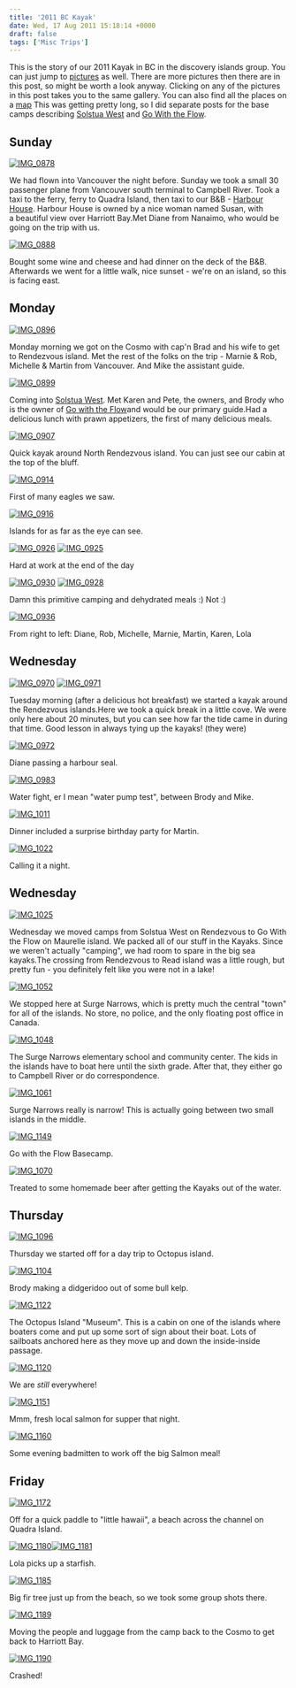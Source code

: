 ```yaml
---
title: '2011 BC Kayak'
date: Wed, 17 Aug 2011 15:18:14 +0000
draft: false
tags: ['Misc Trips']
---
```


This is the story of our 2011 Kayak in BC in the discovery islands group. You can just jump to [pictures](http://silverfiddle.smugmug.com/Travel/bckayak2011/18535909_m3RB8M) as well. There are more pictures then there are in this post, so might be worth a look anyway. Clicking on any of the pictures in this post takes you to the same gallery. You can also find all the places on a [map](http://maps.google.com/maps/ms?msid=208902691942284963207.00049880147f869f32cdf&msa=0) This was getting pretty long, so I did separate posts for the base camps describing [Solstua West](http://02ccd16.netsolhost.com/wp1/?p=667 "2011 BC Kayak Solstua West") and [Go With the Flow](http://02ccd16.netsolhost.com/wp1/?p=670 "2011 BC Kayak Go With the Flow").

Sunday
------

[![IMG_0878](http://silverfiddle.smugmug.com/Travel/bckayak2011/i-dhFvkRF/0/S/IMG0878-S.jpg "IMG_0878")](http://silverfiddle.smugmug.com/Travel/bckayak2011/18535909_m3RB8M#1430905257_dhFvkRF-A-LB "IMG_0878")

We had flown into Vancouver the night before. Sunday we took a small 30 passenger plane from Vancouver south terminal to Campbell River. Took a taxi to the ferry, ferry to Quadra Island, then taxi to our B&B - [Harbour House](http://www.harbourhouse.bc.ca/). Harbour House is owned by a nice woman named Susan, with a beautiful view over Harriott Bay.Met Diane from Nanaimo, who would be going on the trip with us.

[![IMG_0888](http://silverfiddle.smugmug.com/Travel/bckayak2011/i-q4c4Vw3/0/S/IMG0888-S.jpg "IMG_0888")](http://silverfiddle.smugmug.com/Travel/bckayak2011/18535909_m3RB8M#1430907850_q4c4Vw3-A-LB "IMG_0888")

Bought some wine and cheese and had dinner on the deck of the B&B. Afterwards we went for a little walk, nice sunset - we're on an island, so this is facing east.

Monday
------

[![IMG_0896](http://silverfiddle.smugmug.com/Travel/bckayak2011/i-4pxKSbx/0/S/IMG0896-S.jpg "IMG_0896")](http://silverfiddle.smugmug.com/Travel/bckayak2011/18535909_m3RB8M#1430911906_4pxKSbx-A-LB "IMG_0896")

Monday morning we got on the Cosmo with cap'n Brad and his wife to get to Rendezvous island. Met the rest of the folks on the trip - Marnie & Rob, Michelle & Martin from Vancouver. And Mike the assistant guide.

[![IMG_0899](http://silverfiddle.smugmug.com/Travel/bckayak2011/i-B8bbCvg/0/S/IMG0899-S.jpg "IMG_0899")](http://silverfiddle.smugmug.com/Travel/bckayak2011/18535909_m3RB8M#1430914344_B8bbCvg-A-LB "IMG_0899")

Coming into [Solstua West](http://www.solstuawest.com/). Met Karen and Pete, the owners, and Brody who is the owner of [Go with the Flow](http://www.kayakingbritishcolumbia.com/)and would be our primary guide.Had a delicious lunch with prawn appetizers, the first of many delicious meals.

[![IMG_0907](http://silverfiddle.smugmug.com/Travel/bckayak2011/i-4XgBjhT/0/S/IMG0907-S.jpg "IMG_0907")](http://silverfiddle.smugmug.com/Travel/bckayak2011/18535909_m3RB8M#1430917003_4XgBjhT-A-LB "IMG_0907")

Quick kayak around North Rendezvous island. You can just see our cabin at the top of the bluff.

[![IMG_0914](http://silverfiddle.smugmug.com/Travel/bckayak2011/i-nP3Vhqt/0/S/IMG0914-S.jpg "IMG_0914")](http://silverfiddle.smugmug.com/Travel/bckayak2011/18535909_m3RB8M#1430921232_nP3Vhqt-A-LB "IMG_0914")

First of many eagles we saw.

[![IMG_0916](http://silverfiddle.smugmug.com/Travel/bckayak2011/i-VQL8QMg/0/S/IMG0916-S.jpg "IMG_0916")](http://silverfiddle.smugmug.com/Travel/bckayak2011/18535909_m3RB8M#!i=1639570304&k=VQL8QMg&lb=1&s=A "IMG_0916")

Islands for as far as the eye can see.

[![IMG_0926](http://silverfiddle.smugmug.com/Travel/bckayak2011/i-2hXBJzf/0/S/IMG0926-S.jpg "IMG_0926")](http://silverfiddle.smugmug.com/Travel/bckayak2011/18535909_m3RB8M#1430925845_2hXBJzf-A-LB "IMG_0926") [![IMG_0925](http://silverfiddle.smugmug.com/Travel/bckayak2011/i-WRVfhWd/0/S/IMG0925-S.jpg "IMG_0925")](http://silverfiddle.smugmug.com/Travel/bckayak2011/18535909_m3RB8M#1430924830_WRVfhWd-A-LB "IMG_0925")

Hard at work at the end of the day

[![IMG_0930](http://silverfiddle.smugmug.com/Travel/bckayak2011/i-HzPf4Hs/0/S/IMG0930-S.jpg "IMG_0930")](http://silverfiddle.smugmug.com/Travel/bckayak2011/18535909_m3RB8M#1430928767_HzPf4Hs-A-LB "IMG_0930") [![IMG_0928](http://silverfiddle.smugmug.com/Travel/bckayak2011/i-LKstVjD/0/S/IMG0928-S.jpg "IMG_0928")](http://silverfiddle.smugmug.com/Travel/bckayak2011/18535909_m3RB8M#1430927431_LKstVjD-A-LB "IMG_0928")

Damn this primitive camping and dehydrated meals :) Not :)

[![IMG_0936](http://silverfiddle.smugmug.com/Travel/bckayak2011/i-DMhjMdT/0/S/IMG0936-S.jpg "IMG_0936")](http://silverfiddle.smugmug.com/Travel/bckayak2011/18535909_m3RB8M#1430931733_DMhjMdT-A-LB "IMG_0936")

From right to left: Diane, Rob, Michelle, Marnie, Martin, Karen, Lola

Wednesday
---------

[![IMG_0970](http://silverfiddle.smugmug.com/Travel/bckayak2011/i-kqSZ9Hw/0/S/IMG0970-S.jpg "IMG_0970")](http://silverfiddle.smugmug.com/Travel/bckayak2011/18535909_m3RB8M#1430938936_kqSZ9Hw-A-LB "IMG_0970") [![IMG_0971](http://silverfiddle.smugmug.com/Travel/bckayak2011/i-sDPDvdV/0/S/IMG0971-S.jpg "IMG_0971")](http://silverfiddle.smugmug.com/Travel/bckayak2011/18535909_m3RB8M#1430940216_sDPDvdV-A-LB "IMG_0971")

Tuesday morning (after a delicious hot breakfast) we started a kayak around the Rendezvous islands.Here we took a quick break in a little cove. We were only here about 20 minutes, but you can see how far the tide came in during that time. Good lesson in always tying up the kayaks! (they were)

[![IMG_0972](http://silverfiddle.smugmug.com/Travel/bckayak2011/i-RB7mkdt/0/S/IMG0972-S.jpg "IMG_0972")](http://silverfiddle.smugmug.com/Travel/bckayak2011/18535909_m3RB8M#1430942864_RB7mkdt-A-LB "IMG_0972")

Diane passing a harbour seal.

[![IMG_0983](http://silverfiddle.smugmug.com/Travel/bckayak2011/i-xPC4cT2/0/S/IMG0983-S.jpg "IMG_0983")](http://silverfiddle.smugmug.com/Travel/bckayak2011/18535909_m3RB8M#1430944315_xPC4cT2-A-LB "IMG_0983")

Water fight, er I mean "water pump test", between Brody and Mike.

[![IMG_1011](http://silverfiddle.smugmug.com/Travel/bckayak2011/i-BNQW6Kz/0/S/IMG1011-S.jpg "IMG_1011")](http://silverfiddle.smugmug.com/Travel/bckayak2011/18535909_m3RB8M#1430964809_BNQW6Kz-A-LB "IMG_1011")

Dinner included a surprise birthday party for Martin.

[![IMG_1022](http://silverfiddle.smugmug.com/Travel/bckayak2011/i-jctxvQ8/0/S/IMG1022-S.jpg "IMG_1022")](http://silverfiddle.smugmug.com/Travel/bckayak2011/18535909_m3RB8M#1430965831_jctxvQ8-A-LB "IMG_1022")

Calling it a night.

Wednesday
---------

[![IMG_1025](http://silverfiddle.smugmug.com/Travel/bckayak2011/i-C4pGgLg/0/S/IMG1025-S.jpg "IMG_1025")](http://silverfiddle.smugmug.com/Travel/bckayak2011/18535909_m3RB8M#1430967655_C4pGgLg-A-LB "IMG_1025")

Wednesday we moved camps from Solstua West on Rendezvous to Go With the Flow on Maurelle island. We packed all of our stuff in the Kayaks. Since we weren't actually "camping", we had room to spare in the big sea kayaks.The crossing from Rendezvous to Read island was a little rough, but pretty fun - you definitely felt like you were not in a lake!

[![IMG_1052](http://silverfiddle.smugmug.com/Travel/bckayak2011/i-kr76fQ8/0/S/IMG1052-S.jpg "IMG_1052")](http://silverfiddle.smugmug.com/Travel/bckayak2011/18535909_m3RB8M#1430976768_kr76fQ8-A-LB "IMG_1052")

We stopped here at Surge Narrows, which is pretty much the central "town" for all of the islands. No store, no police, and the only floating post office in Canada.

[![IMG_1048](http://silverfiddle.smugmug.com/Travel/bckayak2011/i-n9jHWM3/0/S/IMG1048-S.jpg "IMG_1048")](http://silverfiddle.smugmug.com/Travel/bckayak2011/18535909_m3RB8M#1430975595_n9jHWM3-A-LB "IMG_1048")

The Surge Narrows elementary school and community center. The kids in the islands have to boat here until the sixth grade. After that, they either go to Campbell River or do correspondence.

[![IMG_1061](http://silverfiddle.smugmug.com/Travel/bckayak2011/i-qmjRRTW/0/S/IMG1061-S.jpg "IMG_1061")](http://silverfiddle.smugmug.com/Travel/bckayak2011/18535909_m3RB8M#1430978845_qmjRRTW-A-LB "IMG_1061")

Surge Narrows really is narrow! This is actually going between two small islands in the middle.

[![IMG_1149](http://silverfiddle.smugmug.com/Travel/bckayak2011/i-Brpr99T/0/S/IMG1149-S.jpg "IMG_1149")](http://silverfiddle.smugmug.com/Travel/bckayak2011/18535909_m3RB8M#1431027070_Brpr99T-A-LB "IMG_1149")

Go with the Flow Basecamp.

[![IMG_1070](http://silverfiddle.smugmug.com/Travel/bckayak2011/i-KKHN6vJ/0/S/IMG1070-S.jpg "IMG_1070")](http://silverfiddle.smugmug.com/Travel/bckayak2011/18535909_m3RB8M#1430984913_KKHN6vJ-A-LB "IMG_1070")

Treated to some homemade beer after getting the Kayaks out of the water.

Thursday
--------

[![IMG_1096](http://silverfiddle.smugmug.com/Travel/bckayak2011/i-gZrXSJv/0/S/IMG1096-S.jpg "IMG_1096")](http://silverfiddle.smugmug.com/Travel/bckayak2011/18535909_m3RB8M#1431006215_gZrXSJv-A-LB "IMG_1096")

Thursday we started off for a day trip to Octopus island.

[![IMG_1104](http://silverfiddle.smugmug.com/Travel/bckayak2011/i-2q5Dxv7/0/S/IMG1104-S.jpg "IMG_1104")](http://silverfiddle.smugmug.com/Travel/bckayak2011/18535909_m3RB8M#1431008996_2q5Dxv7-A-LB "IMG_1104")

Brody making a didgeridoo out of some bull kelp.

[![IMG_1122](http://silverfiddle.smugmug.com/Travel/bckayak2011/i-wBqrSbD/0/S/IMG1122-S.jpg "IMG_1122")](http://silverfiddle.smugmug.com/Travel/bckayak2011/18535909_m3RB8M#1431016661_wBqrSbD-A-LB "IMG_1122")

The Octopus Island "Museum". This is a cabin on one of the islands where boaters come and put up some sort of sign about their boat. Lots of sailboats anchored here as they move up and down the inside-inside passage.

[![IMG_1120](http://silverfiddle.smugmug.com/Travel/bckayak2011/i-gP9Sc7M/0/S/IMG1120-S.jpg "IMG_1120")](http://silverfiddle.smugmug.com/Travel/bckayak2011/18535909_m3RB8M#1431013013_gP9Sc7M-A-LB "IMG_1120")

We are _still_ everywhere!

[![IMG_1151](http://silverfiddle.smugmug.com/Travel/bckayak2011/i-3kqvwCj/0/S/IMG1151-S.jpg "IMG_1151")](http://silverfiddle.smugmug.com/Travel/bckayak2011/18535909_m3RB8M#1431028155_3kqvwCj-A-LB "IMG_1151")

Mmm, fresh local salmon for supper that night.

[![IMG_1160](http://silverfiddle.smugmug.com/Travel/bckayak2011/i-BfD3BSX/0/S/IMG1160-S.jpg "IMG_1160")](http://silverfiddle.smugmug.com/Travel/bckayak2011/18535909_m3RB8M#1431030200_BfD3BSX-A-LB "IMG_1160")

Some evening badmitten to work off the big Salmon meal!

Friday
------

[![IMG_1172](http://silverfiddle.smugmug.com/Travel/bckayak2011/i-7sKDMvm/0/S/IMG1172-S.jpg "IMG_1172")](http://silverfiddle.smugmug.com/Travel/bckayak2011/18535909_m3RB8M#1431031254_7sKDMvm-A-LB "IMG_1172")

Off for a quick paddle to "little hawaii", a beach across the channel on Quadra Island.

[![IMG_1180](http://silverfiddle.smugmug.com/Travel/bckayak2011/i-hsVhKDS/0/S/IMG1180-S.jpg "IMG_1180")](http://silverfiddle.smugmug.com/Travel/bckayak2011/18535909_m3RB8M#1431034955_hsVhKDS-A-LB "IMG_1180")[![IMG_1181](http://silverfiddle.smugmug.com/Travel/bckayak2011/i-4qwZ8jM/0/S/IMG1181-S.jpg "IMG_1181")](http://silverfiddle.smugmug.com/Travel/bckayak2011/18535909_m3RB8M#1431036669_4qwZ8jM-A-LB "IMG_1181")

Lola picks up a starfish.

[![IMG_1185](http://silverfiddle.smugmug.com/Travel/bckayak2011/i-JQC4cz7/0/S/IMG1185-S.jpg "IMG_1185")](http://silverfiddle.smugmug.com/Travel/bckayak2011/18535909_m3RB8M#1431038608_JQC4cz7-A-LB "IMG_1185")

Big fir tree just up from the beach, so we took some group shots there.

[![IMG_1189](http://silverfiddle.smugmug.com/Travel/bckayak2011/i-SznhsT9/0/S/IMG1189-S.jpg "IMG_1189")](http://silverfiddle.smugmug.com/Travel/bckayak2011/18535909_m3RB8M#1431042883_SznhsT9-A-LB "IMG_1189")

Moving the people and luggage from the camp back to the Cosmo to get back to Harriott Bay.

[![IMG_1190](http://silverfiddle.smugmug.com/Travel/bckayak2011/i-PdLmHSr/0/S/IMG1190-S.jpg "IMG_1190")](http://silverfiddle.smugmug.com/Travel/bckayak2011/18535909_m3RB8M#1431044270_PdLmHSr-A-LB "IMG_1190")

Crashed!
